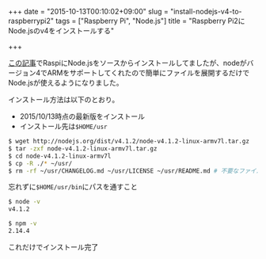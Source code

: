 +++
date = "2015-10-13T00:10:02+09:00"
slug = "install-nodejs-v4-to-raspberrypi2"
tags = ["Raspberry Pi", "Node.js"]
title = "Raspberry Pi2にNode.jsのv4をインストールする"

+++

[この記事](http://blog.mursts.jp/entry/2015/07/08/install-nodejs-to-raspberrypi/)でRaspiにNode.jsをソースからインストールしてましたが、nodeがバージョン4でARMをサポートしてくれたので簡単にファイルを展開するだけでNode.jsが使えるようになりました。

インストール方法は以下のとおり。

* 2015/10/13時点の最新版をインストール
* インストール先は`$HOME/usr`

```sh
$ wget http://nodejs.org/dist/v4.1.2/node-v4.1.2-linux-armv7l.tar.gz
$ tar -zxf node-v4.1.2-linux-armv7l.tar.gz
$ cd node-v4.1.2-linux-armv7l
$ cp -R ./* ~/usr/
$ rm -rf ~/usr/CHANGELOG.md ~/usr/LICENSE ~/usr/README.md # 不要なファイルを削除
```

忘れずに`$HOME/usr/bin`にパスを通すこと

```sh
$ node -v
v4.1.2

$ npm -v
2.14.4
```

これだけでインストール完了
